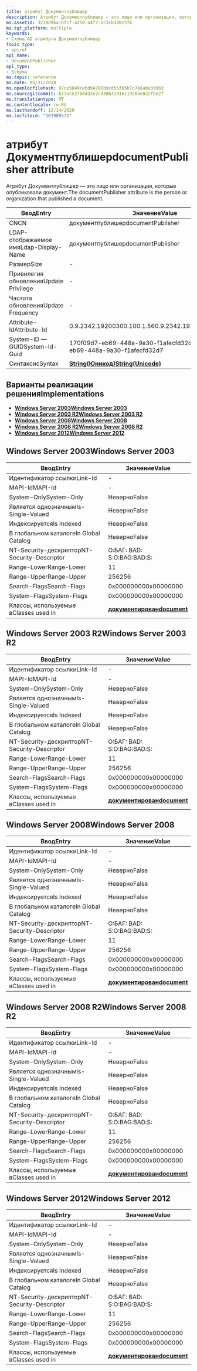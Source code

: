 ```yaml
---
title: атрибут Документпублишер
description: Атрибут Документпублишер — это лицо или организация, которые опубликовали документ.
ms.assetid: 3239d96a-bfc7-4258-a4f7-bc3cb348c5f6
ms.tgt_platform: multiple
keywords:
- Схема AD атрибута Документпублишер
topic_type:
- apiref
api_name:
- documentPublisher
api_type:
- Schema
ms.topic: reference
ms.date: 05/31/2018
ms.openlocfilehash: 97ce5049cebd94766b9cd55f65b7c766a0e399b3
ms.sourcegitcommit: b77ace27b0432e7cd3863191b11926be032fbe2f
ms.translationtype: MT
ms.contentlocale: ru-RU
ms.lasthandoff: 12/14/2020
ms.locfileid: "103989571"
---
```

# <a name="documentpublisher-attribute"></a><span data-ttu-id="928ab-104">атрибут Документпублишер</span><span class="sxs-lookup"><span data-stu-id="928ab-104">documentPublisher attribute</span></span>

<span data-ttu-id="928ab-105">Атрибут Документпублишер — это лицо или организация, которые опубликовали документ.</span><span class="sxs-lookup"><span data-stu-id="928ab-105">The documentPublisher attribute is the person or organization that published a document.</span></span>



| <span data-ttu-id="928ab-106">Ввод</span><span class="sxs-lookup"><span data-stu-id="928ab-106">Entry</span></span> | <span data-ttu-id="928ab-107">Значение</span><span class="sxs-lookup"><span data-stu-id="928ab-107">Value</span></span> |
|-------------------|---------------------------------------------|
| <span data-ttu-id="928ab-108">CN</span><span class="sxs-lookup"><span data-stu-id="928ab-108">CN</span></span>                | <span data-ttu-id="928ab-109">документпублишер</span><span class="sxs-lookup"><span data-stu-id="928ab-109">documentPublisher</span></span>                           |
| <span data-ttu-id="928ab-110">LDAP-отображаемое имя</span><span class="sxs-lookup"><span data-stu-id="928ab-110">Ldap-Display-Name</span></span> | <span data-ttu-id="928ab-111">документпублишер</span><span class="sxs-lookup"><span data-stu-id="928ab-111">documentPublisher</span></span>                           |
| <span data-ttu-id="928ab-112">Размер</span><span class="sxs-lookup"><span data-stu-id="928ab-112">Size</span></span>              | \-                                          |
| <span data-ttu-id="928ab-113">Привилегия обновления</span><span class="sxs-lookup"><span data-stu-id="928ab-113">Update Privilege</span></span>  | \-                                          |
| <span data-ttu-id="928ab-114">Частота обновления</span><span class="sxs-lookup"><span data-stu-id="928ab-114">Update Frequency</span></span>  | \-                                          |
| <span data-ttu-id="928ab-115">Attribute-Id</span><span class="sxs-lookup"><span data-stu-id="928ab-115">Attribute-Id</span></span>      | <span data-ttu-id="928ab-116">0.9.2342.19200300.100.1.56</span><span class="sxs-lookup"><span data-stu-id="928ab-116">0.9.2342.19200300.100.1.56</span></span>                  |
| <span data-ttu-id="928ab-117">System-ID — GUID</span><span class="sxs-lookup"><span data-stu-id="928ab-117">System-Id-Guid</span></span>    | <span data-ttu-id="928ab-118">170f09d7-eb69-448a-9a30-f1afecfd32d7</span><span class="sxs-lookup"><span data-stu-id="928ab-118">170f09d7-eb69-448a-9a30-f1afecfd32d7</span></span>        |
| <span data-ttu-id="928ab-119">Синтаксис</span><span class="sxs-lookup"><span data-stu-id="928ab-119">Syntax</span></span>            | [<span data-ttu-id="928ab-120">**String(Юникод)**</span><span class="sxs-lookup"><span data-stu-id="928ab-120">**String(Unicode)**</span></span>](s-string-unicode.md) |



## <a name="implementations"></a><span data-ttu-id="928ab-121">Варианты реализации решения</span><span class="sxs-lookup"><span data-stu-id="928ab-121">Implementations</span></span>

-   [<span data-ttu-id="928ab-122">**Windows Server 2003**</span><span class="sxs-lookup"><span data-stu-id="928ab-122">**Windows Server 2003**</span></span>](#windows-server-2003)
-   [<span data-ttu-id="928ab-123">**Windows Server 2003 R2**</span><span class="sxs-lookup"><span data-stu-id="928ab-123">**Windows Server 2003 R2**</span></span>](#windows-server-2003-r2)
-   [<span data-ttu-id="928ab-124">**Windows Server 2008**</span><span class="sxs-lookup"><span data-stu-id="928ab-124">**Windows Server 2008**</span></span>](#windows-server-2008)
-   [<span data-ttu-id="928ab-125">**Windows Server 2008 R2**</span><span class="sxs-lookup"><span data-stu-id="928ab-125">**Windows Server 2008 R2**</span></span>](#windows-server-2008-r2)
-   [<span data-ttu-id="928ab-126">**Windows Server 2012**</span><span class="sxs-lookup"><span data-stu-id="928ab-126">**Windows Server 2012**</span></span>](#windows-server-2012)

## <a name="windows-server-2003"></a><span data-ttu-id="928ab-127">Windows Server 2003</span><span class="sxs-lookup"><span data-stu-id="928ab-127">Windows Server 2003</span></span>



| <span data-ttu-id="928ab-128">Ввод</span><span class="sxs-lookup"><span data-stu-id="928ab-128">Entry</span></span> | <span data-ttu-id="928ab-129">Значение</span><span class="sxs-lookup"><span data-stu-id="928ab-129">Value</span></span> |
|------------------------|-------------------------------------------|
| <span data-ttu-id="928ab-130">Идентификатор ссылки</span><span class="sxs-lookup"><span data-stu-id="928ab-130">Link-Id</span></span>                | \-                                        |
| <span data-ttu-id="928ab-131">MAPI-Id</span><span class="sxs-lookup"><span data-stu-id="928ab-131">MAPI-Id</span></span>                | \-                                        |
| <span data-ttu-id="928ab-132">System-Only</span><span class="sxs-lookup"><span data-stu-id="928ab-132">System-Only</span></span>            | <span data-ttu-id="928ab-133">Неверно</span><span class="sxs-lookup"><span data-stu-id="928ab-133">False</span></span>                                     |
| <span data-ttu-id="928ab-134">Является однозначным</span><span class="sxs-lookup"><span data-stu-id="928ab-134">Is-Single-Valued</span></span>       | <span data-ttu-id="928ab-135">Неверно</span><span class="sxs-lookup"><span data-stu-id="928ab-135">False</span></span>                                     |
| <span data-ttu-id="928ab-136">Индексируется</span><span class="sxs-lookup"><span data-stu-id="928ab-136">Is Indexed</span></span>             | <span data-ttu-id="928ab-137">Неверно</span><span class="sxs-lookup"><span data-stu-id="928ab-137">False</span></span>                                     |
| <span data-ttu-id="928ab-138">В глобальном каталоге</span><span class="sxs-lookup"><span data-stu-id="928ab-138">In Global Catalog</span></span>      | <span data-ttu-id="928ab-139">Неверно</span><span class="sxs-lookup"><span data-stu-id="928ab-139">False</span></span>                                     |
| <span data-ttu-id="928ab-140">NT-Security-дескриптор</span><span class="sxs-lookup"><span data-stu-id="928ab-140">NT-Security-Descriptor</span></span> | <span data-ttu-id="928ab-141">О:БАГ: BAD: S:</span><span class="sxs-lookup"><span data-stu-id="928ab-141">O:BAG:BAD:S:</span></span>                              |
| <span data-ttu-id="928ab-142">Range-Lower</span><span class="sxs-lookup"><span data-stu-id="928ab-142">Range-Lower</span></span>            | <span data-ttu-id="928ab-143">1</span><span class="sxs-lookup"><span data-stu-id="928ab-143">1</span></span>                                         |
| <span data-ttu-id="928ab-144">Range-Upper</span><span class="sxs-lookup"><span data-stu-id="928ab-144">Range-Upper</span></span>            | <span data-ttu-id="928ab-145">256</span><span class="sxs-lookup"><span data-stu-id="928ab-145">256</span></span>                                       |
| <span data-ttu-id="928ab-146">Search-Flags</span><span class="sxs-lookup"><span data-stu-id="928ab-146">Search-Flags</span></span>           | <span data-ttu-id="928ab-147">0x00000000</span><span class="sxs-lookup"><span data-stu-id="928ab-147">0x00000000</span></span>                                |
| <span data-ttu-id="928ab-148">System-Flags</span><span class="sxs-lookup"><span data-stu-id="928ab-148">System-Flags</span></span>           | <span data-ttu-id="928ab-149">0x00000000</span><span class="sxs-lookup"><span data-stu-id="928ab-149">0x00000000</span></span>                                |
| <span data-ttu-id="928ab-150">Классы, используемые в</span><span class="sxs-lookup"><span data-stu-id="928ab-150">Classes used in</span></span>        | [<span data-ttu-id="928ab-151">**документирован**</span><span class="sxs-lookup"><span data-stu-id="928ab-151">**document**</span></span>](c-document.md)<br/> |



## <a name="windows-server-2003-r2"></a><span data-ttu-id="928ab-152">Windows Server 2003 R2</span><span class="sxs-lookup"><span data-stu-id="928ab-152">Windows Server 2003 R2</span></span>



| <span data-ttu-id="928ab-153">Ввод</span><span class="sxs-lookup"><span data-stu-id="928ab-153">Entry</span></span> | <span data-ttu-id="928ab-154">Значение</span><span class="sxs-lookup"><span data-stu-id="928ab-154">Value</span></span> |
|------------------------|-------------------------------------------|
| <span data-ttu-id="928ab-155">Идентификатор ссылки</span><span class="sxs-lookup"><span data-stu-id="928ab-155">Link-Id</span></span>                | \-                                        |
| <span data-ttu-id="928ab-156">MAPI-Id</span><span class="sxs-lookup"><span data-stu-id="928ab-156">MAPI-Id</span></span>                | \-                                        |
| <span data-ttu-id="928ab-157">System-Only</span><span class="sxs-lookup"><span data-stu-id="928ab-157">System-Only</span></span>            | <span data-ttu-id="928ab-158">Неверно</span><span class="sxs-lookup"><span data-stu-id="928ab-158">False</span></span>                                     |
| <span data-ttu-id="928ab-159">Является однозначным</span><span class="sxs-lookup"><span data-stu-id="928ab-159">Is-Single-Valued</span></span>       | <span data-ttu-id="928ab-160">Неверно</span><span class="sxs-lookup"><span data-stu-id="928ab-160">False</span></span>                                     |
| <span data-ttu-id="928ab-161">Индексируется</span><span class="sxs-lookup"><span data-stu-id="928ab-161">Is Indexed</span></span>             | <span data-ttu-id="928ab-162">Неверно</span><span class="sxs-lookup"><span data-stu-id="928ab-162">False</span></span>                                     |
| <span data-ttu-id="928ab-163">В глобальном каталоге</span><span class="sxs-lookup"><span data-stu-id="928ab-163">In Global Catalog</span></span>      | <span data-ttu-id="928ab-164">Неверно</span><span class="sxs-lookup"><span data-stu-id="928ab-164">False</span></span>                                     |
| <span data-ttu-id="928ab-165">NT-Security-дескриптор</span><span class="sxs-lookup"><span data-stu-id="928ab-165">NT-Security-Descriptor</span></span> | <span data-ttu-id="928ab-166">О:БАГ: BAD: S:</span><span class="sxs-lookup"><span data-stu-id="928ab-166">O:BAG:BAD:S:</span></span>                              |
| <span data-ttu-id="928ab-167">Range-Lower</span><span class="sxs-lookup"><span data-stu-id="928ab-167">Range-Lower</span></span>            | <span data-ttu-id="928ab-168">1</span><span class="sxs-lookup"><span data-stu-id="928ab-168">1</span></span>                                         |
| <span data-ttu-id="928ab-169">Range-Upper</span><span class="sxs-lookup"><span data-stu-id="928ab-169">Range-Upper</span></span>            | <span data-ttu-id="928ab-170">256</span><span class="sxs-lookup"><span data-stu-id="928ab-170">256</span></span>                                       |
| <span data-ttu-id="928ab-171">Search-Flags</span><span class="sxs-lookup"><span data-stu-id="928ab-171">Search-Flags</span></span>           | <span data-ttu-id="928ab-172">0x00000000</span><span class="sxs-lookup"><span data-stu-id="928ab-172">0x00000000</span></span>                                |
| <span data-ttu-id="928ab-173">System-Flags</span><span class="sxs-lookup"><span data-stu-id="928ab-173">System-Flags</span></span>           | <span data-ttu-id="928ab-174">0x00000000</span><span class="sxs-lookup"><span data-stu-id="928ab-174">0x00000000</span></span>                                |
| <span data-ttu-id="928ab-175">Классы, используемые в</span><span class="sxs-lookup"><span data-stu-id="928ab-175">Classes used in</span></span>        | [<span data-ttu-id="928ab-176">**документирован**</span><span class="sxs-lookup"><span data-stu-id="928ab-176">**document**</span></span>](c-document.md)<br/> |



## <a name="windows-server-2008"></a><span data-ttu-id="928ab-177">Windows Server 2008</span><span class="sxs-lookup"><span data-stu-id="928ab-177">Windows Server 2008</span></span>



| <span data-ttu-id="928ab-178">Ввод</span><span class="sxs-lookup"><span data-stu-id="928ab-178">Entry</span></span> | <span data-ttu-id="928ab-179">Значение</span><span class="sxs-lookup"><span data-stu-id="928ab-179">Value</span></span> |
|------------------------|-------------------------------------------|
| <span data-ttu-id="928ab-180">Идентификатор ссылки</span><span class="sxs-lookup"><span data-stu-id="928ab-180">Link-Id</span></span>                | \-                                        |
| <span data-ttu-id="928ab-181">MAPI-Id</span><span class="sxs-lookup"><span data-stu-id="928ab-181">MAPI-Id</span></span>                | \-                                        |
| <span data-ttu-id="928ab-182">System-Only</span><span class="sxs-lookup"><span data-stu-id="928ab-182">System-Only</span></span>            | <span data-ttu-id="928ab-183">Неверно</span><span class="sxs-lookup"><span data-stu-id="928ab-183">False</span></span>                                     |
| <span data-ttu-id="928ab-184">Является однозначным</span><span class="sxs-lookup"><span data-stu-id="928ab-184">Is-Single-Valued</span></span>       | <span data-ttu-id="928ab-185">Неверно</span><span class="sxs-lookup"><span data-stu-id="928ab-185">False</span></span>                                     |
| <span data-ttu-id="928ab-186">Индексируется</span><span class="sxs-lookup"><span data-stu-id="928ab-186">Is Indexed</span></span>             | <span data-ttu-id="928ab-187">Неверно</span><span class="sxs-lookup"><span data-stu-id="928ab-187">False</span></span>                                     |
| <span data-ttu-id="928ab-188">В глобальном каталоге</span><span class="sxs-lookup"><span data-stu-id="928ab-188">In Global Catalog</span></span>      | <span data-ttu-id="928ab-189">Неверно</span><span class="sxs-lookup"><span data-stu-id="928ab-189">False</span></span>                                     |
| <span data-ttu-id="928ab-190">NT-Security-дескриптор</span><span class="sxs-lookup"><span data-stu-id="928ab-190">NT-Security-Descriptor</span></span> | <span data-ttu-id="928ab-191">О:БАГ: BAD: S:</span><span class="sxs-lookup"><span data-stu-id="928ab-191">O:BAG:BAD:S:</span></span>                              |
| <span data-ttu-id="928ab-192">Range-Lower</span><span class="sxs-lookup"><span data-stu-id="928ab-192">Range-Lower</span></span>            | <span data-ttu-id="928ab-193">1</span><span class="sxs-lookup"><span data-stu-id="928ab-193">1</span></span>                                         |
| <span data-ttu-id="928ab-194">Range-Upper</span><span class="sxs-lookup"><span data-stu-id="928ab-194">Range-Upper</span></span>            | <span data-ttu-id="928ab-195">256</span><span class="sxs-lookup"><span data-stu-id="928ab-195">256</span></span>                                       |
| <span data-ttu-id="928ab-196">Search-Flags</span><span class="sxs-lookup"><span data-stu-id="928ab-196">Search-Flags</span></span>           | <span data-ttu-id="928ab-197">0x00000000</span><span class="sxs-lookup"><span data-stu-id="928ab-197">0x00000000</span></span>                                |
| <span data-ttu-id="928ab-198">System-Flags</span><span class="sxs-lookup"><span data-stu-id="928ab-198">System-Flags</span></span>           | <span data-ttu-id="928ab-199">0x00000000</span><span class="sxs-lookup"><span data-stu-id="928ab-199">0x00000000</span></span>                                |
| <span data-ttu-id="928ab-200">Классы, используемые в</span><span class="sxs-lookup"><span data-stu-id="928ab-200">Classes used in</span></span>        | [<span data-ttu-id="928ab-201">**документирован**</span><span class="sxs-lookup"><span data-stu-id="928ab-201">**document**</span></span>](c-document.md)<br/> |



## <a name="windows-server-2008-r2"></a><span data-ttu-id="928ab-202">Windows Server 2008 R2</span><span class="sxs-lookup"><span data-stu-id="928ab-202">Windows Server 2008 R2</span></span>



| <span data-ttu-id="928ab-203">Ввод</span><span class="sxs-lookup"><span data-stu-id="928ab-203">Entry</span></span> | <span data-ttu-id="928ab-204">Значение</span><span class="sxs-lookup"><span data-stu-id="928ab-204">Value</span></span> |
|------------------------|-------------------------------------------|
| <span data-ttu-id="928ab-205">Идентификатор ссылки</span><span class="sxs-lookup"><span data-stu-id="928ab-205">Link-Id</span></span>                | \-                                        |
| <span data-ttu-id="928ab-206">MAPI-Id</span><span class="sxs-lookup"><span data-stu-id="928ab-206">MAPI-Id</span></span>                | \-                                        |
| <span data-ttu-id="928ab-207">System-Only</span><span class="sxs-lookup"><span data-stu-id="928ab-207">System-Only</span></span>            | <span data-ttu-id="928ab-208">Неверно</span><span class="sxs-lookup"><span data-stu-id="928ab-208">False</span></span>                                     |
| <span data-ttu-id="928ab-209">Является однозначным</span><span class="sxs-lookup"><span data-stu-id="928ab-209">Is-Single-Valued</span></span>       | <span data-ttu-id="928ab-210">Неверно</span><span class="sxs-lookup"><span data-stu-id="928ab-210">False</span></span>                                     |
| <span data-ttu-id="928ab-211">Индексируется</span><span class="sxs-lookup"><span data-stu-id="928ab-211">Is Indexed</span></span>             | <span data-ttu-id="928ab-212">Неверно</span><span class="sxs-lookup"><span data-stu-id="928ab-212">False</span></span>                                     |
| <span data-ttu-id="928ab-213">В глобальном каталоге</span><span class="sxs-lookup"><span data-stu-id="928ab-213">In Global Catalog</span></span>      | <span data-ttu-id="928ab-214">Неверно</span><span class="sxs-lookup"><span data-stu-id="928ab-214">False</span></span>                                     |
| <span data-ttu-id="928ab-215">NT-Security-дескриптор</span><span class="sxs-lookup"><span data-stu-id="928ab-215">NT-Security-Descriptor</span></span> | <span data-ttu-id="928ab-216">О:БАГ: BAD: S:</span><span class="sxs-lookup"><span data-stu-id="928ab-216">O:BAG:BAD:S:</span></span>                              |
| <span data-ttu-id="928ab-217">Range-Lower</span><span class="sxs-lookup"><span data-stu-id="928ab-217">Range-Lower</span></span>            | <span data-ttu-id="928ab-218">1</span><span class="sxs-lookup"><span data-stu-id="928ab-218">1</span></span>                                         |
| <span data-ttu-id="928ab-219">Range-Upper</span><span class="sxs-lookup"><span data-stu-id="928ab-219">Range-Upper</span></span>            | <span data-ttu-id="928ab-220">256</span><span class="sxs-lookup"><span data-stu-id="928ab-220">256</span></span>                                       |
| <span data-ttu-id="928ab-221">Search-Flags</span><span class="sxs-lookup"><span data-stu-id="928ab-221">Search-Flags</span></span>           | <span data-ttu-id="928ab-222">0x00000000</span><span class="sxs-lookup"><span data-stu-id="928ab-222">0x00000000</span></span>                                |
| <span data-ttu-id="928ab-223">System-Flags</span><span class="sxs-lookup"><span data-stu-id="928ab-223">System-Flags</span></span>           | <span data-ttu-id="928ab-224">0x00000000</span><span class="sxs-lookup"><span data-stu-id="928ab-224">0x00000000</span></span>                                |
| <span data-ttu-id="928ab-225">Классы, используемые в</span><span class="sxs-lookup"><span data-stu-id="928ab-225">Classes used in</span></span>        | [<span data-ttu-id="928ab-226">**документирован**</span><span class="sxs-lookup"><span data-stu-id="928ab-226">**document**</span></span>](c-document.md)<br/> |



## <a name="windows-server-2012"></a><span data-ttu-id="928ab-227">Windows Server 2012</span><span class="sxs-lookup"><span data-stu-id="928ab-227">Windows Server 2012</span></span>



| <span data-ttu-id="928ab-228">Ввод</span><span class="sxs-lookup"><span data-stu-id="928ab-228">Entry</span></span> | <span data-ttu-id="928ab-229">Значение</span><span class="sxs-lookup"><span data-stu-id="928ab-229">Value</span></span> |
|------------------------|-------------------------------------------|
| <span data-ttu-id="928ab-230">Идентификатор ссылки</span><span class="sxs-lookup"><span data-stu-id="928ab-230">Link-Id</span></span>                | \-                                        |
| <span data-ttu-id="928ab-231">MAPI-Id</span><span class="sxs-lookup"><span data-stu-id="928ab-231">MAPI-Id</span></span>                | \-                                        |
| <span data-ttu-id="928ab-232">System-Only</span><span class="sxs-lookup"><span data-stu-id="928ab-232">System-Only</span></span>            | <span data-ttu-id="928ab-233">Неверно</span><span class="sxs-lookup"><span data-stu-id="928ab-233">False</span></span>                                     |
| <span data-ttu-id="928ab-234">Является однозначным</span><span class="sxs-lookup"><span data-stu-id="928ab-234">Is-Single-Valued</span></span>       | <span data-ttu-id="928ab-235">Неверно</span><span class="sxs-lookup"><span data-stu-id="928ab-235">False</span></span>                                     |
| <span data-ttu-id="928ab-236">Индексируется</span><span class="sxs-lookup"><span data-stu-id="928ab-236">Is Indexed</span></span>             | <span data-ttu-id="928ab-237">Неверно</span><span class="sxs-lookup"><span data-stu-id="928ab-237">False</span></span>                                     |
| <span data-ttu-id="928ab-238">В глобальном каталоге</span><span class="sxs-lookup"><span data-stu-id="928ab-238">In Global Catalog</span></span>      | <span data-ttu-id="928ab-239">Неверно</span><span class="sxs-lookup"><span data-stu-id="928ab-239">False</span></span>                                     |
| <span data-ttu-id="928ab-240">NT-Security-дескриптор</span><span class="sxs-lookup"><span data-stu-id="928ab-240">NT-Security-Descriptor</span></span> | <span data-ttu-id="928ab-241">О:БАГ: BAD: S:</span><span class="sxs-lookup"><span data-stu-id="928ab-241">O:BAG:BAD:S:</span></span>                              |
| <span data-ttu-id="928ab-242">Range-Lower</span><span class="sxs-lookup"><span data-stu-id="928ab-242">Range-Lower</span></span>            | <span data-ttu-id="928ab-243">1</span><span class="sxs-lookup"><span data-stu-id="928ab-243">1</span></span>                                         |
| <span data-ttu-id="928ab-244">Range-Upper</span><span class="sxs-lookup"><span data-stu-id="928ab-244">Range-Upper</span></span>            | <span data-ttu-id="928ab-245">256</span><span class="sxs-lookup"><span data-stu-id="928ab-245">256</span></span>                                       |
| <span data-ttu-id="928ab-246">Search-Flags</span><span class="sxs-lookup"><span data-stu-id="928ab-246">Search-Flags</span></span>           | <span data-ttu-id="928ab-247">0x00000000</span><span class="sxs-lookup"><span data-stu-id="928ab-247">0x00000000</span></span>                                |
| <span data-ttu-id="928ab-248">System-Flags</span><span class="sxs-lookup"><span data-stu-id="928ab-248">System-Flags</span></span>           | <span data-ttu-id="928ab-249">0x00000000</span><span class="sxs-lookup"><span data-stu-id="928ab-249">0x00000000</span></span>                                |
| <span data-ttu-id="928ab-250">Классы, используемые в</span><span class="sxs-lookup"><span data-stu-id="928ab-250">Classes used in</span></span>        | [<span data-ttu-id="928ab-251">**документирован**</span><span class="sxs-lookup"><span data-stu-id="928ab-251">**document**</span></span>](c-document.md)<br/> |



 

 





